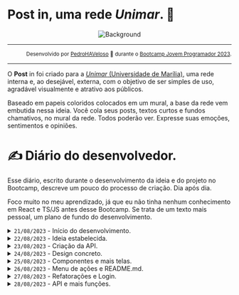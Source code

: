 # **Post** in, uma rede *Unimar*. 💙

<div align="center">
  <img src="public/desktop_back_logo.png" alt="Background" />
</div>

---

<div align="end">
  <small>
    Desenvolvido por <a href="https://github.com/pedrohaveloso">PedroHAVeloso</a> 💙 durante o <a href="https://oficial.unimar.br/eventos/bootcamp-jovem-programador/">Bootcamp Jovem Programador 2023</a>. 
  </small>
</div>

---

O **Post** in foi criado para a [*Unimar* (Universidade de Marília)](https://unimar.br/), uma rede interna e, ao desejável, externa, com o objetivo de ser simples de uso, agradável visualmente e atrativo aos públicos.

Baseado em papeis coloridos colocados em um mural, a base da rede vem embutida nessa ideia. Você cola seus posts, textos curtos e fundos chamativos, no mural da rede.
Todos poderão ver. Expresse suas emoções, sentimentos e opiniões.

# ✍️ Diário do desenvolvedor.

Esse diário, escrito durante o desenvolvimento da ideia e do projeto no Bootcamp, descreve um pouco do processo de criação. Dia após dia.

Foco muito no meu aprendizado, já que eu não tinha nenhum conhecimento em React e TS/JS antes desse Bootcamp. Se trata de um texto mais pessoal, um plano de fundo do desenvolvimento.

<details>
  <summary><code>21/08/2023</code> - Início do desenvolvimento.</summary>
  
  ## Início do desenvolvimento.
  Com a introdução da temática do Bootcamp, sendo estabelecido como foco a criação de uma solução, qual de tema livre, para a Unimar utilizando React, estou começando a pensar em algum tipo de solução.

  Estou um pouco desconfiante, já que nunca programei nada em React, muito menos usar TS ou JS de alguma maneira extensiva.

  Achei interessante a ideia de criar uma rede social interna, talvez externa, na medida do desejável, para a universidade.

  Pensei em um nome, *Post in*, algo que remeta a "postar em", coisa do tipo. Também imagino algo interessante: que ela seja baseada em _post its_, acredito que não possa ser dito que ela é, já que isso é uma marca registrada, mas seria algo parecido.

  Você colar seus posts em um mural na rede, com textos curtos e cores que expressem uma emoção.

  Poderia ser usada pelo estudantes da Unimar? Talvez por fora, imagino algo desse modo.
</details>

<details>
  <summary><code>22/08/2023</code> - Ideia estabelecida.</summary>
  
  ## Ideia estabelecida.
  Cheguei a conclusão que minha ideia de ontem seria, realmente, interessante — pelo menos na minha visão.

  Comecei a desenvolver um pouco do design no Figma, apenas uma base sólida, não desejo criar tudo lá, pois pode demorar demais, quero logo começar a programar.

  Portanto, iniciei a programação de algumas telas e uma lógica.

  Estou usando TailwindCSS, não tinha tido contato com ele antes, mas achei muito útil, principalmente pelo curto tempo de desenvolvimento que tenho.

  Adicionei duas dependências no projeto, desejo que sejam as únicas:  
  - react-router-dom
  - react-responsive-masonry

  A primeira, para criar rotas, pesquisei e vi que é a melhor para isso.
  A segunda, para um grid masonry, como há pouco tempo para o projeto, não quero gastar tempo criando algum componente para isso, soma-se meu pouco conhecimento em TS/React, tentarei não arriscar.
</details>

<details>
  <summary><code>23/08/2023</code> - Criação da API.</summary>

  ## Criação da API.
  Revisando minha ideia, achei interessante não criar apenas um visual, mas também uma rede que seja funcional no momento da entrega. 
  
  Estou iniciando o desenvolvimento de uma API para ela, criei em PHP, linguagem que tenho mais conhecimento e que, ao mesmo tempo, julgo mais rápida para isso, além de ser mais fácil, mas minhas condições (nenhum dinheiro) de hospedar caso seja necessário, para testes, obviamente, em algo gratuito.

  Aplicando conceitos de arquitetura limpa nessa API, quero criar algo o mais limpo possível, ainda estou estudando sobre esse tema, mas desejo, ainda sim, desenvolver algo que você olhe e diga: — que código limpo!
  
  E espero conseguir.
</details>

<details>
  <summary><code>24/08/2023</code> - Design concreto.</summary>

  ## Design concreto.
  Cheguei em um momento onde tenho o design da ideia concreto, acredito que está sólido, seguindo um bom padrão.

  A tela de boas-vindas está concluída, responsiva e agradável.

  Ademais, a tela inicial também está bem evoluída, criei o componente de formulário para a criação de posts, os posts já estão sendo exibidos, mas, no momento, apenas vindo de uma lista aleatória gerada. Espero logo puxá-los de um backend.
</details>

<details>
  <summary><code>25/08/2023</code> - Componentes e mais telas.</summary>

  ## Componentes e mais telas.
  Componentizei algumas coisas, a navbar como exemplo.

  Também criei a tela de perfil (do usuário atual logado).

  Está tudo responsivo, pessoalmente, me orgulho um pouco disso, não um orgulho arrogante, mas de pura felicidade. Faz 4 dias que eu pouco estava mexendo em algo web usando HTML/TS/React/TailwindCSS, fiquei muito preso no Flutter ultimamente, mas estou pegando bem o jeito nisso, só não sei se seguindo as melhores práticas, mas estou tentando.

  Estou criando componentes para os icones em SVG, acredito ser algo interessante, pois me possibilita usar o Tailwind para customizá-los quando quiser.

  Hoje foi um dia menos produtivo que os outros, mas continuo firme.
</details>

<details>
  <summary><code>26/08/2023</code> - Menu de ações e README.md.</summary>

  ## Menu de ações e README.md.
  O título de hoje remete a poucas coisas, correto?
  Pois é, não consegui desenvolver quase nada hoje, tanto por um desânimo repentino, quanto por compromissos.

  Criei apenas um menu de ações na Navbar e fiz algumas alterações no README.md, ia incluir o diário do desenvolvedor nele, mas vou deixar para o final do projeto.

  Amanhã e nos próximos dias vou tentar me animar mais, quero continuar e concluir logo esse projeto, estou gostando da ideia e do desenvolvimento, acredito que terá alguma utilidade à universidade.

  Amanhã também desejo dar uns retoques na arquitetura do projeto, ao menos no código atual, limpar toda a baboseira que criei em alguns momentos, refleti e percebi alguns códigos sujos criados. Na questão arquitetura, darei meu máximo, pois ainda não entendi como posso aplicar alguns conceitos que conheço no React.
</details>

<details>
  <summary><code>27/08/2023</code> - Refatorações e Login.</summary>

  ## Refatorações e Login.
  Hoje foi um dia bem produtivo, refatorei completamente o código do site, refiz componentes, páginas etc.

  Deixei todas as tags que vi semânticas, o máximo possível. Os novos componentes são mais úteis e não apenas me atrapalham por causa de seus props — os que eu havia criado anteriormente, como ainda tinha menos conhecimento, estavam criando mais dor de cabeça que tudo.

  Também tentei "isolar" alguns estados denntro de componentes específicos, ainda não entendi totalmente o gereciamento de estado do React, mas achei interessante tentar isolar cada estado num componente e deixar todas as páginas limpas, sem nenhum estado global, faz sentido?

  Resumidamente, o dia se baseou nisso, agora o projeto está bem mais limpo, também adicionei documentação nos componentes e páginas, ficando mais fácil o entendimento.

  Após essa limpeza no código, comecei outra bagunça: a função de login.
  Como já tenho boa parte do visual pronto, estou me concentrando nas partes funcionais, a parte de login foi aparentemente concluída. 
  
  Você já consegue logar e agora só pode acessar as páginas internas (sem ser a de boas-vindas) estando logado.

  Porém, acredito que fiz muitas gambiarras para que a função de login faça seu papel (funcionar) — POGzão (Programação Orientada a Gambiarra) na veia, como diriam os bons programadores de PHP.

  Quando aprender mais sobre TypeScript, JavaScript, React etc., pretendo melhorar essa função, mas, no momento, é o que tive a capacidade de fazer.
</details>

<details>
  <summary><code>28/08/2023</code> - API e mais funções.</summary>

  ## API e mais funções.
  O dia hoje foi focado em desenvolver mais funções na API, pra amanhã implantar elas no frontend (React) e transformar o projeto em funcional.

  Terminei as funções para cadastro e login de usuário, além das funções básicas envolvendo posts, como criar, favoritar, desfavoritar, obter todos etc.

  Já amanhã, pretendo continuar no React para aplicar essas funções (criar a comunicação com a API).
</details>
